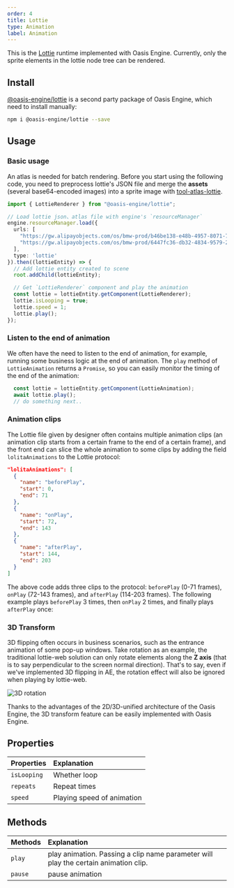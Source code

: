 ```yaml
---
order: 4
title: Lottie
type: Animation
label: Animation
---
```


This is the <a href="https://airbnb.design/lottie/" target="_blank">Lottie</a> runtime implemented with Oasis Engine. Currently, only the sprite elements in the lottie node tree can be rendered.


## Install

<a href="https://www.npmjs.com/package/@oasis-engine/lottie" target="_blank">@oasis-engine/lottie</a> is a second party package of Oasis Engine, which need to install manually:

```bash
npm i @oasis-engine/lottie --save
```

## Usage

### Basic usage

An atlas is needed for batch rendering. Before you start using the following code, you need to preprocess lottie's JSON file and merge the **assets** (several base64-encoded images) into a sprite image with [tool-atlas-lottie](https://www.npmjs.com/package/@oasis-engine/tool-atlas-lottie). 

```typescript
import { LottieRenderer } from "@oasis-engine/lottie";

// Load lottie json、atlas file with engine's `resourceManager`
engine.resourceManager.load({
  urls: [
    "https://gw.alipayobjects.com/os/bmw-prod/b46be138-e48b-4957-8071-7229661aba53.json",
    "https://gw.alipayobjects.com/os/bmw-prod/6447fc36-db32-4834-9579-24fe33534f55.atlas"
  ],
  type: 'lottie'
}).then((lottieEntity) => {
  // Add lottie entity created to scene 
  root.addChild(lottieEntity);

  // Get `LottieRenderer` component and play the animation
  const lottie = lottieEntity.getComponent(LottieRenderer);
  lottie.isLooping = true;
  lottie.speed = 1;
  lottie.play();
});
```

<playground src="lottie.ts"></playground>

### Listen to the end of animation

We often have the need to listen to the end of animation, for example, running some business logic at the end of animation. The `play` method of `LottieAnimation` returns a `Promise`, so you can easily monitor the timing of the end of the animation:

```typescript
  const lottie = lottieEntity.getComponent(LottieAnimation);
  await lottie.play();
  // do something next..
```

### Animation clips

The Lottie file given by designer often contains multiple animation clips (an animation clip starts from a certain frame to the end of a certain frame), and the front end can slice the whole animation to some clips by adding the field `lolitaAnimations` to the Lottie protocol:

```json
"lolitaAnimations": [
  {
    "name": "beforePlay",
    "start": 0,
    "end": 71
  },
  {
    "name": "onPlay",
    "start": 72,
    "end": 143
  },
  {
    "name": "afterPlay",
    "start": 144,
    "end": 203
  }
]
```

The above code adds three clips to the protocol: `beforePlay` (0-71 frames), `onPlay` (72-143 frames), and `afterPlay` (114-203 frames). The following example plays `beforePlay` 3 times, then `onPlay` 2 times, and finally plays `afterPlay` once:

<playground src="lottie-clips.ts"></playground>


### 3D Transform

3D flipping often occurs in business scenarios, such as the entrance animation of some pop-up windows. Take rotation as an example, the traditional lottie-web solution can only rotate elements along the **Z axis** (that is to say perpendicular to the screen normal direction). That's to say, even if we've implemented 3D flipping in AE, the rotation effect will also be ignored when playing by lottie-web.

![3D rotation](https://gw.alipayobjects.com/mdn/rms_d27172/afts/img/A*qVYxTaEdVBgAAAAAAAAAAAAAARQnAQ)

Thanks to the advantages of the 2D/3D-unified architecture of the Oasis Engine, the 3D transform feature can be easily implemented with Oasis Engine.

<playground src="lottie-3d-rotation.ts"></playground>

## Properties

| Properties | Explanation |
| :--- | :--- |
| `isLooping` | Whether loop |
| `repeats` | Repeat times |
| `speed` | Playing speed of animation |

## Methods

| Methods | Explanation |
| :--- | :--- |
| `play` | play animation. Passing a clip name parameter will play the certain animation clip. |
| `pause` | pause animation |